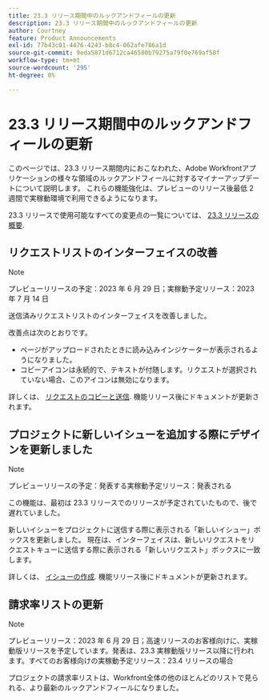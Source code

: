 ```yaml
---
title: 23.3 リリース期間中のルックアンドフィールの更新
description: 23.3 リリース期間中のルックアンドフィールの更新
author: Courtney
feature: Product Announcements
exl-id: 77b43c01-4476-4243-b8c4-062afe786a1d
source-git-commit: 9eda5871d6712ca46580b79275a79f0e769af58f
workflow-type: tm+mt
source-wordcount: '295'
ht-degree: 0%

---
```


# 23.3 リリース期間中のルックアンドフィールの更新

このページでは、23.3 リリース期間内におこなわれた、Adobe Workfrontアプリケーションの様々な領域のルックアンドフィールに対するマイナーアップデートについて説明します。 これらの機能強化は、プレビューのリリース後最低 2 週間で実稼動環境で利用できるようになります。

23.3 リリースで使用可能なすべての変更点の一覧については、 [23.3 リリースの概要](/help/quicksilver/product-announcements/product-releases/23.3-release-activity/23-3-release-overview.md).

## リクエストリストのインターフェイスの改善

>[!NOTE]
>
>プレビューリリースの予定：2023 年 6 月 29 日；実稼動予定リリース：2023 年 7 月 14 日

送信済みリクエストリストのインターフェイスを改善しました。

改善点は次のとおりです。

* ページがアップロードされたときに読み込みインジケーターが表示されるようになりました。
* コピーアイコンは永続的で、テキストが付随します。リクエストが選択されていない場合、このアイコンは無効になります。

詳しくは、 [リクエストのコピーと送信](/help/quicksilver/manage-work/requests/create-requests/copy-and-submit-requests.md). 機能リリース後にドキュメントが更新されます。

## プロジェクトに新しいイシューを追加する際にデザインを更新しました

>[!NOTE]
>
>プレビューリリースの予定：発表する実稼動予定リリース：発表される
>
>この機能は、最初は 23.3 リリースでのリリースが予定されていたもので、後で遅れていました。

新しいイシューをプロジェクトに送信する際に表示される「新しいイシュー」ボックスを更新しました。 現在は、インターフェイスは、新しいリクエストをリクエストキューに送信する際に表示される「新しいリクエスト」ボックスに一致します。

詳しくは、 [イシューの作成](../../../manage-work/issues/manage-issues/create-issues.md). 機能リリース後にドキュメントが更新されます。

## 請求率リストの更新

>[!NOTE]
>
>プレビューリリース：2023 年 6 月 29 日；高速リリースのお客様向けに、実稼動版リリースを予定しています。発表は、23.3 実稼動版リリース以降に行われます。すべてのお客様向けの実稼動予定リリース：23.4 リリースの場合

プロジェクトの請求率リストは、Workfront全体の他のほとんどのリストで見られる、より最新のルックアンドフィールになりました。
